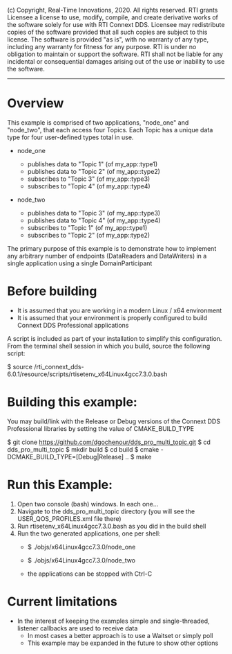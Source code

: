 (c) Copyright, Real-Time Innovations, 2020.  All rights reserved.
RTI grants Licensee a license to use, modify, compile, and create derivative
works of the software solely for use with RTI Connext DDS. Licensee may
redistribute copies of the software provided that all such copies are subject
to this license. The software is provided "as is", with no warranty of any
type, including any warranty for fitness for any purpose. RTI is under no
obligation to maintain or support the software. RTI shall not be liable for
any incidental or consequential damages arising out of the use or inability
to use the software.
***

# Overview

This example is comprised of two applications, "node_one" and "node_two", that
each access four Topics. Each Topic has a unique data type for four user-defined
types total in use.

- node_one

    - publishes data to "Topic 1" (of my_app::type1)
    - publishes data to "Topic 2" (of my_app::type2)
    - subscribes to "Topic 3" (of my_app::type3)
    - subscribes to "Topic 4" (of my_app::type4)

- node_two

    - publishes data to "Topic 3" (of my_app::type3)
    - publishes data to "Topic 4" (of my_app::type4)
    - subscribes to "Topic 1" (of my_app::type1)
    - subscribes to "Topic 2" (of my_app::type2)

The primary purpose of this example is to demonstrate how to implement any 
arbitrary number of endpoints (DataReaders and DataWriters) in a single 
application using a single DomainParticipant

# Before building

- It is assumed that you are working in a modern Linux / x64 environment
- It is assumed that your environment is properly configured to build Connext DDS Professional applications

A script is included as part of your installation to simplify this configuration.
From the terminal shell session in which you build, source the following script:

$ source <your install location>/rti_connext_dds-6.0.1/resource/scripts/rtisetenv_x64Linux4gcc7.3.0.bash

# Building this example:
 
 You may build/link with the Release or Debug versions of the Connext DDS 
 Professional libraries by setting the value of CMAKE_BUILD_TYPE 

$ git clone https://github.com/dgochenour/dds_pro_multi_topic.git
$ cd dds_pro_multi_topic
$ mkdir build
$ cd build
$ cmake -DCMAKE_BUILD_TYPE=[Debug|Release] ..
$ make


# Run this Example:

1) Open two console (bash) windows. In each one...
2) Navigate to the dds_pro_multi_topic directory (you will see the USER_QOS_PROFILES.xml file there)
3) Run rtisetenv_x64Linux4gcc7.3.0.bash as you did in the build shell
4) Run the two generated applications, one per shell:
    - $ ./objs/x64Linux4gcc7.3.0/node_one 
    - $ ./objs/x64Linux4gcc7.3.0/node_two 

    - the applications can be stopped with Ctrl-C

# Current limitations

- In the interest of keeping the examples simple and single-threaded, listener callbacks are used to receive data
    - In most cases a better approach is to use a Waitset or simply poll
    - This example may be expanded in the future to show other options
